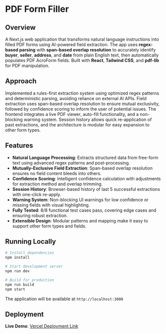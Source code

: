 # PDF Form Filler

## Overview

A Next.js web application that transforms natural language instructions into filled PDF forms using AI-powered field extraction.
The app uses **regex-based parsing** with **span-based overlap resolution** to accurately identify **buyer**, **seller**, **address**, and **date** from plain English text, then automatically populates PDF AcroForm fields.
Built with **React**, **Tailwind CSS**, and **pdf-lib** for PDF manipulation.

## Approach

Implemented a rules-first extraction system using optimized regex patterns and deterministic parsing, avoiding reliance on external AI APIs. Field extraction uses span-based overlap resolution to ensure mutual exclusivity, followed by confidence scoring to inform the user of potential issues. The frontend integrates a live PDF viewer, auto-fill functionality, and a non-blocking warning system. Session history allows quick re-application of past extractions, and the architecture is modular for easy expansion to other form types.

## Features

- **Natural Language Processing**: Extracts structured data from free-form text using advanced regex patterns and post-processing.
- **Mutually-Exclusive Field Extraction**: Span-based overlap resolution ensures no field content bleeds into others.
- **Confidence Scoring**: Intelligent confidence calculation with adjustments for extraction method and overlap trimming.
- **Session History**: Browser-based history of last 5 successful extractions with one-click re-apply.
- **Warning System**: Non-blocking UI warnings for low confidence or missing fields with visual highlighting.
- **Fully Tested**: 8/8 functional test cases pass, covering edge cases and ensuring robust extraction.
- **Extensible Design**: Modular patterns and mapping make it easy to support other form types and fields.

## Running Locally

```bash
# Install dependencies
npm install

# Start development server
npm run dev

# Build for production
npm run build
npm start
```

The application will be available at `http://localhost:3000`

## Deployment

**Live Demo**: [Vercel Deployment Link](https://nlp-pdf-filler.vercel.app)
